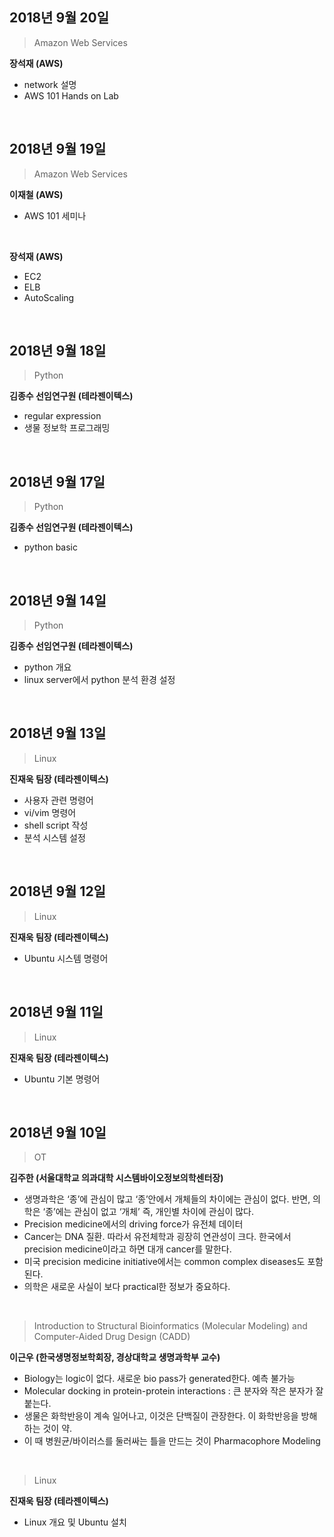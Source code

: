 ## 2018년 9월 20일
> Amazon Web Services

**장석재 (AWS)**
- network 설명
- AWS 101 Hands on Lab
</br>

## 2018년 9월 19일
> Amazon Web Services
 
**이재철 (AWS)**
- AWS 101 세미나
</br>

**장석재 (AWS)**
- EC2
- ELB
- AutoScaling
</br>

## 2018년 9월 18일
> Python

**김종수 선임연구원 (테라젠이텍스)**
- regular expression
- 생물 정보학 프로그래밍
</br>

## 2018년 9월 17일
> Python

**김종수 선임연구원 (테라젠이텍스)**
- python basic
</br>

## 2018년 9월 14일
> Python

**김종수 선임연구원 (테라젠이텍스)**
- python 개요
- linux server에서 python 분석 환경 설정
</br>

## 2018년 9월 13일
> Linux

**진재욱 팀장 (테라젠이텍스)**
- 사용자 관련 명령어
- vi/vim 명령어
- shell script 작성
- 분석 시스템 설정
</br>

## 2018년 9월 12일
> Linux

**진재욱 팀장 (테라젠이텍스)**
- Ubuntu 시스템 명령어
</br>

## 2018년 9월 11일
> Linux

**진재욱 팀장 (테라젠이텍스)**
- Ubuntu 기본 명령어
</br>

## 2018년 9월 10일
> OT

**김주한 (서울대학교 의과대학 시스템바이오정보의학센터장)**
-	생명과학은 ‘종’에 관심이 많고 ‘종’안에서 개체들의 차이에는 관심이 없다. 반면, 의학은 ‘종’에는 관심이 없고 ‘개체’ 즉, 개인별 차이에 관심이 많다.
-	Precision medicine에서의 driving force가 유전체 데이터
-	Cancer는 DNA 질환. 따라서 유전체학과 굉장히 연관성이 크다. 한국에서 precision medicine이라고 하면 대개 cancer를 말한다.
-	미국 precision medicine initiative에서는 common complex diseases도 포함된다.
-	의학은 새로운 사실이 보다 practical한 정보가 중요하다.
</br>

> Introduction to Structural Bioinformatics (Molecular Modeling) and Computer-Aided Drug Design (CADD)

**이근우 (한국생명정보학회장, 경상대학교 생명과학부 교수)**
-	Biology는 logic이 없다. 새로운 bio pass가 generated한다. 예측 불가능
-	Molecular docking in protein-protein interactions : 큰 분자와 작은 분자가 잘 붙는다.
-	생물은 화학반응이 계속 일어나고, 이것은 단백질이 관장한다. 이 화학반응을 방해하는 것이 약.
- 이 때 병원균/바이러스를 둘러싸는 틀을 만드는 것이 Pharmacophore Modeling
</br>

> Linux

**진재욱 팀장 (테라젠이텍스)**
- Linux 개요 및 Ubuntu 설치
